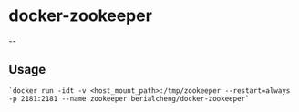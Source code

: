 # docker-zookeeper
--

## Usage
    `docker run -idt -v <host_mount_path>:/tmp/zookeeper --restart=always -p 2181:2181 --name zookeeper berialcheng/docker-zookeeper`
